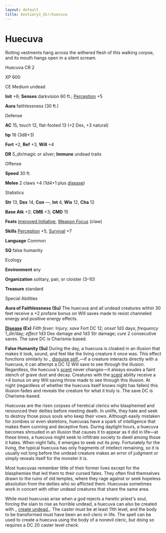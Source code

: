 ```yaml
---
layout: default
title: bestiary3_dir/huecuva
---
```

# Huecuva

Rotting vestments hang across the withered flesh of this walking corpse, and its mouth hangs open in a silent scream.

Huecuva CR 2

XP 600

CE Medium undead

**Init** +6; **Senses** darkvision 60 ft.; [Perception](../skills_dir/perception#_perception) +5

**Aura** faithlessness (30 ft.)

Defense

**AC** 15, touch 12, flat-footed 13 (+2 Dex, +3 natural)

**hp** 16 (3d8+3)

**Fort** +2, **Ref** +3, **Will** +4

**DR** 5_dir/magic or silver; **Immune** undead traits

Offense

**Speed** 30 ft.

**Melee** 2 claws +4 (1d4+1 plus [disease](../monsters_dir/universalMonsterRules#_disease-(ex-or-su)))

Statistics

**Str** 13, **Dex** 14, **Con** —, **Int** 4, **Wis** 12, **Cha** 12

**Base Atk** +2; **CMB** +3; **CMD** 15

**Feats** [Improved Initiative](../feats#_improved-initiative), [Weapon Focus](../feats#_weapon-focus) (claw)

**Skills** [Perception](../skills_dir/perception#_perception) +5, [Survival](../skills_dir/survival#_survival) +7

**Language** Common

**SQ** false humanity

Ecology

**Environment** any

**Organization** solitary, pair, or cloister (3–10)

**Treasure** standard

Special Abilities

**Aura of Faithlessness (Su)** The huecuva and all undead creatures within 30 feet receive a +2 profane bonus on Will saves made to resist channeled energy and positive energy effects.

**[Disease](../monsters_dir/universalMonsterRules#_disease-(ex-or-su)) (Ex)** _Filth fever_: Injury; _save_ Fort DC 12; _onset_ 1d3 days; _frequency_ 1_dir/day; _effect_ 1d3 Dex damage and 1d3 Str damage; _cure_ 2 consecutive saves. The save DC is Charisma-based.

**False Humanity (Su)** During the day, a huecuva is cloaked in an illusion that makes it look, sound, and feel like the living creature it once was. This effect functions similarly to _ [disguise self](../spells_dir/disguiseSelf#_disguise-self)_—if a creature interacts directly with a huecuva, it can attempt a DC 12 Will save to see through the illusion. Regardless, the huecuva's [scent](../monsters_dir/universalMonsterRules#_scent) never changes—it always exudes a faint stench of grave dust and decay. Creatures with the [scent](../monsters_dir/universalMonsterRules#_scent) ability receive a +4 bonus on any Will saving throw made to see through this illusion. At night (regardless of whether the huecuva itself knows night has fallen) this illusion fades and reveals the creature for what it truly is. The save DC is Charisma-based.

Huecuvas are the risen corpses of heretical clerics who blasphemed and renounced their deities before meeting death. In unlife, they hate and seek to destroy those pious souls who keep their vows. Although easily mistaken for zombies or even skeletons, huecuvas have a spark of intelligence that makes them cunning and deceptive foes. During daylight hours, a huecuva becomes shrouded in an illusion that causes it to appear as it did in life—at these times, a huecuva might seek to infiltrate society to dwell among those it hates. When night falls, it emerges to seek out its prey. Fortunately for the living, the typical huecuva has only fragments of intellect remaining, so it is usually not long before the undead creature makes an error of judgment or simply reveals itself for the monster it is.

Most huecuvas remember little of their former lives except for the blasphemies that led them to their cursed fates. They often find themselves drawn to the ruins of old temples, where they rage against or seek hopeless absolution from the deities who so afflicted them. Huecuvas sometimes work in concert with other undead creatures that share the same area.

While most huecuvas arise when a god rejects a heretic priest's soul, forcing the slain to rise as horrible undead, a huecuva can also be created with _ [create undead](../spells_dir/createUndead#_create-undead)_. The caster must be at least 11th level, and the body to be transformed must have been an evil cleric in life. The spell can be used to create a huecuva using the body of a nonevil cleric, but doing so requires a DC 20 caster level check.

